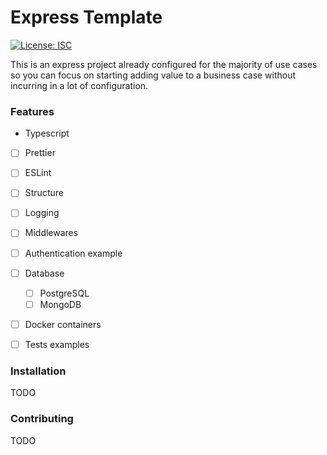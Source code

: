 # Express Template
[![License: ISC](https://img.shields.io/badge/License-ISC-blue.svg)](https://opensource.org/licenses/ISC)

This is an express project already configured for the majority of use cases so you can focus on starting adding value to a business case without incurring in a lot of configuration.

### Features
- Typescript
- [ ] Prettier
- [ ] ESLint
- [ ] Structure
- [ ] Logging
- [ ] Middlewares
- [ ] Authentication example
- [ ] Database
  - [ ] PostgreSQL
  - [ ] MongoDB
- [ ] Docker containers
- [ ] Tests examples


### Installation
TODO

### Contributing
TODO